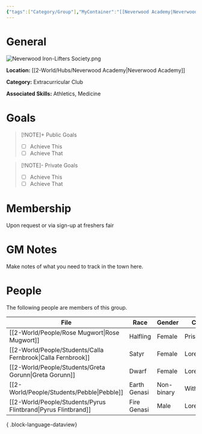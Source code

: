 ```yaml
---
{"tags":["Category/Group"],"MyContainer":"[[Neverwood Academy|Neverwood Academy]]","MyCategory":"Extracurricular Club","image":"Neverwood Iron-Lifters Society.png","obsidianUIMode":"preview","leaders":null,"staff":null,"members":null,"initiates":null,"primary_contact":null,"Skill1":"Athletics","Skill2":"Medicine","dg-publish":true,"dg-path":"World/Groups/Extracurricular Club/Neverwood Iron-Lifters Society.md","permalink":"/world/groups/extracurricular-club/neverwood-iron-lifters-society/","dgPassFrontmatter":true,"updated":"2025-09-29T12:58:26.000+01:00"}
---
```



# General

![Neverwood Iron-Lifters Society.png](/img/user/z_Assets/Extracurriculars/Neverwood%20Iron-Lifters%20Society.png)

**Location:** [[2-World/Hubs/Neverwood Academy\|Neverwood Academy]]

**Category:** Extracurricular Club

**Associated Skills:** Athletics, Medicine

# Goals

> [!NOTE]+ Public Goals
> - [ ] Achieve This
> - [ ] Achieve That

> [!NOTE]- Private Goals
> - [ ] Achieve This
> - [ ] Achieve That

# Membership
Upon request or via sign-up at freshers fair

# GM Notes

Make notes of what you need to track in the town here. 


# People

The following people are members of this group. 


| File                                                              | Race         | Gender     | College     |
| ----------------------------------------------------------------- | ------------ | ---------- | ----------- |
| [[2-World/People/Rose Mugwort\|Rose Mugwort]]                  | Halfling     | Female     | Prismari    |
| [[2-World/People/Students/Calla Fernbrook\|Calla Fernbrook]]   | Satyr        | Female     | Lorehold    |
| [[2-World/People/Students/Greta Gorunn\|Greta Gorunn]]         | Dwarf        | Female     | Lorehold    |
| [[2-World/People/Students/Pebble\|Pebble]]                     | Earth Genasi | Non-binary | Witherbloom |
| [[2-World/People/Students/Pyrus Flintbrand\|Pyrus Flintbrand]] | Fire Genasi  | Male       | Lorehold    |

{ .block-language-dataview}
